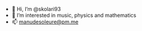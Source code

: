 - 👋 Hi, I’m @skolari93
- 👀 I’m interested in music, physics and mathematics
- 📫 manudesoleure@pm.me
